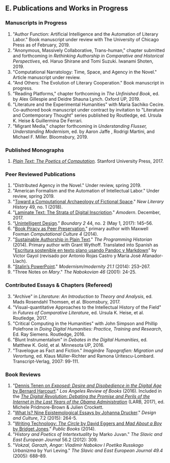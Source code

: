 ## E. Publications and Works in Progress

### Manuscripts in Progress

1. "Author Function: Artificial Intelligence and the Automation of Literary Labor." Book
   manuscript under review with The University of Chicago Press as of February, 2019.
2. "Anonymous, Massively Collaborative, Trans-human," chapter submitted and forthcoming in
   *Rethinking Authorship in Comparative and Historical Perspectives*, ed.  Haruo Shirane and
Tomi Suzuki.  Iwanami Shoten, 2019.
3. "Computational Narratology: Time, Space, and Agency in the Novel." Article manuscript under
   review.
4. "And Others: The Evolution of Literary Cooperation." Book manuscript in progress.
5. "Reading Platforms," chapter forthcoming in *The Unfinished Book*, ed. by Alex Gillespie and
   Deidre Shauna Lynch. Oxford UP, 2019.
6. "Literature and the Experimental Humanities" with Maria Sachiko Cecire.  Co-authored book
   manuscript under contract by invitation to "Literature and Contemporary Thought" series
published by Routledge, ed.  Ursula K. Heise & Guillermina De Ferrari.
7. "Migrant Media," chapter forthcoming in *Understanding Flusser, Understanding Modernism*,
   ed. by Aaron Jaffe , Rodrigi Martini, and Michael F. Miller. Bloomsbury, 2019.

### Published Monographs

1. *[Plain Text: The Poetics of Computation](http://www.sup.org/books/title/?id=26821).*
   Stanford University Press, 2017.

### Peer Reviewed Publications

1. "Distributed Agency in the Novel." Under review, spring 2019.
1. "American Formalism and the Automation of Intellectual Labor." Under review, spring 2019.
1. "[Toward a Computational Archaeology of Fictional
   Space](https://academiccommons.columbia.edu/doi/10.7916/D8QC1M5D)." *New Literary History*
49, no. 1 (2018).
2. "[Laminate Text: The Strata of Digital
   Inscription](http://amodern.net/article/laminate-text/)." *Amodern*.  December, 2017.
3. “[Unintelligent Design](http://boundary2.dukejournals.org/content/44/2/145.abstract).”
   *Boundary 2* 44, no. 2 (May 1, 2017): 145–56.
4. "[Book Piracy as Peer
   Preservation](http://computationalculture.net/article/book-piracy-as-peer-preservation),"
primary author with Maxwell Foxman *Computational Culture 4* (2014).
5. "[Sustainable Authorship in Plain
   Text](http://programminghistorian.org/lessons/sustainable-authorship-in-plain-text-using-pandoc-and-markdown)."
*The Programming Historian* (2014). Primary author with Grant Wythoff. Translated into Spanish
as "[Escritura sostenible en texto plano usando Pandoc y
Markdown](http://programminghistorian.org/es/lecciones/escritura-sostenible-usando-pandoc-y-markdown)"
by Víctor Gayol (revisado por Antonio Rojas Castro y Maria José Afanador-Llach).
6. "[Stalin’s
   PowerPoint](http://muse.jhu.edu/journals/modernism-modernity/v021/21.1.tenen.html)."
*Modernism/modernity 21.1* (2014): 253–267.
7. "Three Notes on *Mary*." *The Nabokovian 46* (2001): 24-25.

### Contributed Essays & Chapters (Refereed)

3. "Archive" in *Literature: An Introduction to Theory and Analysis*, ed. Mads Rosendahl
   Thomsen, et al. Bloomsbury, 2017.
5. "Visual-quantitative Approaches to the Intellectual History of the Field" in *Futures of
   Comparative Literature*, ed. Ursula K. Heise, et al.  Routledge, 2017.
4. "Critical Computing in the Humanities" with John Simpson and Phillip Polefrone in *Doing
   Digital Humanities: Practice, Training and Research*, Ed. Ray Siemens. Routledge, 2016.
6. "Blunt Instrumentalism" in *Debates in the Digital Humanities*, ed.  Matthew K. Gold, et al.
   Minnesota UP, 2016.
7. "Travelogue as Fact and Fiction." *Imaginäre Topografien: Migration und Verortung,* ed.
   Klaus Müller-Richter and Ramona Uritescu-Lombard.  Transcript-Verlag, 2007: 99-111.

### Book Reviews

1. "[Dennis Tenen on *Exposed: Desire and Disobedience in the Digital Age* by
   Bernard Harcourt](https://lareviewofbooks.org/review/opt-out)." *Los
Angeles Review of Books* (2016). Included in the [*The Digital Revolution:
Debating the Promise and Perils of the Internet in the Last Years of the Obama
Administration*](https://lareviewofbooks.org/article/los-angeles-review-of-books-digital-editions-the-digital-revolution-debating-the-promise-and-perils-of-the-internet-and-algorithmic-lives-in-the-last-years-of-the-obama-administration/)
(LARB, 2017), ed.  Michele Pridmore-Brown & Julien Crockett.
2. "[What Is? Nine Epistemological Essays by Johanna
   Drucker](http://www.tandfonline.com/doi/full/10.1080/17547075.2015.1051841#abstract)."
*Design and Culture*, 7.2 (2015): 264-5.
3. "[Writing Technology: *The Circle* by David Eggers and *Mad About a Boy* by
   Bridget Jones](http://www.publicbooks.org/fiction/writing-technology)."
*Public Books* (2014).
4. "*History and Poetics of Intertextuality* by Marko Juvan." *The Slavic and
   East European Journal* 56.2 (2012): 309.
5. "*Vokzal, Garazh, Angar: Vladimir Nabokov I Poetika Russkogo Urbanizma* by
   Yuri Leving." *The Slavic and East European Journal 49.4* (2005): 688–89.

